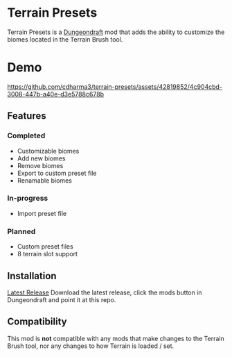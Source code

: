 # Terrain Presets
Terrain Presets is a [Dungeondraft](https://dungeondraft.net/) mod that adds the ability to customize the biomes located in the Terrain Brush tool.

# Demo
https://github.com/cdharma3/terrain-presets/assets/42819852/4c904cbd-3008-447b-a40e-d3e5788c678b

## Features
### Completed
- Customizable biomes
- Add new biomes
- Remove biomes
- Export to custom preset file
- Renamable biomes

### In-progress
- Import preset file

### Planned
- Custom preset files
- 8 terrain slot support


## Installation
[Latest Release](https://github.com/octo-org/octo-repo/releases/latest)
Download the latest release, click the mods button in Dungeondraft and point it at this repo.

## Compatibility
This mod is **not** compatible with any mods that make changes to the Terrain Brush tool, nor 
any changes to how Terrain is loaded / set.

